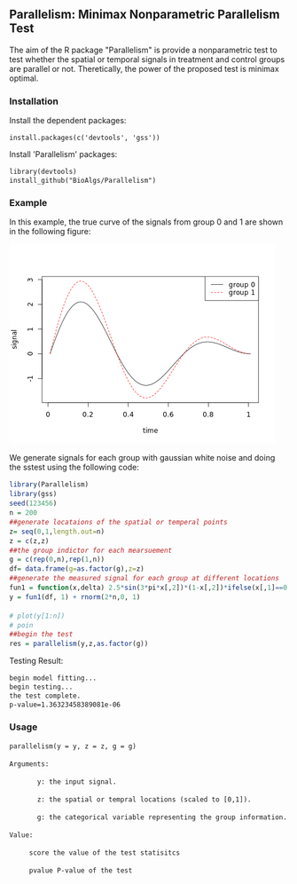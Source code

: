 ## Parallelism: Minimax Nonparametric Parallelism Test

The aim of the R package "Parallelism" is provide a nonparametric test to test whether the spatial or temporal signals in treatment and control groups are parallel or not. Theretically, the power of the proposed test is minimax optimal.


### Installation
Install the dependent packages:
```
install.packages(c('devtools', 'gss'))
```
Install 'Parallelism' packages:
```
library(devtools)
install_github("BioAlgs/Parallelism")
```

### Example
In this example, the true curve of the signals from group 0 and 1 are shown in the following figure:

![alt text](./images/curve1.png "eq 3")

We generate signals for each group with gaussian white noise and doing the sstest using the following code:


```R
library(Parallelism)
library(gss)
seed(123456)
n = 200
##generate locataions of the spatial or temperal points
z= seq(0,1,length.out=n)
z = c(z,z) 
##the group indictor for each mearsuement
g = c(rep(0,n),rep(1,n))
df= data.frame(g=as.factor(g),z=z)
##generate the measured signal for each group at different locations
fun1 = function(x,delta) 2.5*sin(3*pi*x[,2])*(1-x[,2])*ifelse(x[,1]==0,1,0) + ( (2.5+delta)*sin(3*pi*x[,2])*(1-x[,2]) )*ifelse(x[,1]==0,0,1)
y = fun1(df, 1) + rnorm(2*n,0, 1)

# plot(y[1:n])
# poin
##begin the test
res = parallelism(y,z,as.factor(g))
```

Testing Result:
```
begin model fitting...
begin testing...
the test complete.
p-value=1.36323458389081e-06
```

### Usage 
```
parallelism(y = y, z = z, g = g)
     
Arguments:

       y: the input signal.

       z: the spatial or tempral locations (scaled to [0,1]).

       g: the categorical variable representing the group information.

Value:

     score the value of the test statisitcs

     pvalue P-value of the test
```